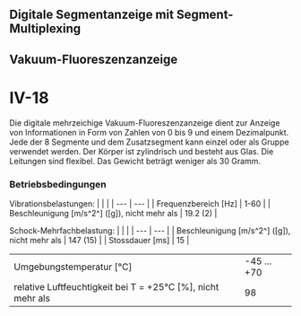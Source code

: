 ## Digitale Segmentanzeige mit Segment-Multiplexing
## Vakuum-Fluoreszenzanzeige
# IV-18

Die digitale mehrzeichige Vakuum-Fluoreszenzanzeige dient zur Anzeige von Informationen in Form von Zahlen von 0 bis 9 und einem Dezimalpunkt.
Jede der 8 Segmente und dem Zusatzsegment kann einzel oder als Gruppe verwendet werden.
Der Körper ist zylindrisch und besteht aus Glas.
Die Leitungen sind flexibel.
Das Gewicht beträgt weniger als 30 Gramm.

### Betriebsbedingungen

Vibrationsbelastungen:
| | |
| --- | --- |
| Frequenzbereich [Hz] | 1-60 |
| Beschleunigung [m/s^2^] ([g]), nicht mehr als | 19.2 (2) |

Schock-Mehrfachbelastung:
| | |
| --- | --- |
| Beschleunigung [m/s^2^] ([g]), nicht mehr als | 147 (15) |
| Stossdauer [ms] | 15 |

| | |
| --- | --- |
| Umgebungstemperatur [°C] | -45 ... +70 |
| relative Luftfeuchtigkeit bei T = +25°C [%], nicht mehr als | 98 |
